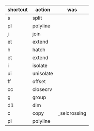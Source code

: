 
shortcut|action|was
--|--|--
s|split
pl|polyline
j|join
et|extend
h|hatch
et|extend
i|isolate
ui|unisolate
ff|offset
cc|closecrv
g|group
d1|dim
c|copy|_selcrossing
pl|polyline
